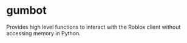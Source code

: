 # gumbot
Provides high level functions to interact with the Roblox client without accessing memory in Python.
